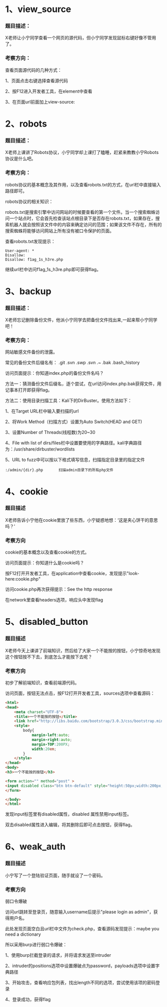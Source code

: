 # 1、view_source

### 题目描述：

X老师让小宁同学查看一个网页的源代码，但小宁同学发现鼠标右键好像不管用了。

### 考察方向：

查看页面源代码的几种方式：

1、页面点击右键选择查看源代码

2、按F12进入开发者工具，在element中查看

3、在页面url前面加上view-source:





# 2、robots

### 题目描述：

X老师上课讲了Robots协议，小宁同学却上课打了瞌睡，赶紧来教教小宁Robots协议是什么吧。

### 考察方向：

robots协议的基本概念及其作用，以及查看robots.txt的方式，在url栏中直接输入路径即可。

robots协议的相关知识：

robots.txt是搜索引擎中访问网站的时候要查看的第一个文件。当一个搜索蜘蛛访问一个站点时，它会首先检查该站点根目录下是否存在robots.txt，如果存在，搜索机器人就会按照该文件中的内容来确定访问的范围；如果该文件不存在，所有的搜索蜘蛛将能够访问网站上所有没有被口令保护的页面。

查看robots.txt发现提示：

```
User-agent: *
Disallow: 
Disallow: f1ag_1s_h3re.php
```

继续url栏中访问f1ag_1s_h3re.php即可获得flag。





# 3、backup

### 题目描述：

X老师忘记删除备份文件，他派小宁同学去把备份文件找出来,一起来帮小宁同学吧！

### 考察方向：

网站敏感文件备份的泄露。

常见的备份文件后缀名有： .git  .svn  .swp  .svn  .~  .bak  .bash_history

访问页面提示：你知道index.php的备份文件名吗？

方法一：猜测备份文件后缀名，逐个尝试，在url访问index.php.bak获得文件，用记事本打开即获得flag。

方法二：使用目录扫描工具：Kali下的DirBuster。使用方法如下：

1、在Target URL栏中输入要扫描的url

2、将Work Method（扫描方式）设置为Auto Switch(HEAD and GET)

3、设置Number of Threads(线程数)为20~30

4、File with list of dirs/files栏中设置要使用的字典路径。kali字典路径为：/usr/share/dirbuster/wordlists

5、URL to fuzz中可以按以下格式填写信息，扫描指定目录里的指定文件

```
:/admin/{dir}.php		扫描admin目录下的所有php文件
```







# 4、cookie

### 题目描述

X老师告诉小宁他在cookie里放了些东西，小宁疑惑地想：‘这是夹心饼干的意思吗？’

### 考察方向

cookie的基本概念以及查看cookie的方式。

访问页面提示：你知道什么是cookie吗？

按F12打开开发者工具，在application中查看cookie，发现提示"look-here:cookie.php"

访问cookie.php再次获得提示：See the http response

在network里查看headers选项，响应头中发现flag





# 5、disabled_button

### 题目描述

X老师今天上课讲了前端知识，然后给了大家一个不能按的按钮，小宁惊奇地发现这个按钮按不下去，到底怎么才能按下去呢？

### 考察方向

初步了解前端知识，查看前端源代码。

访问页面，按钮无法点击，按F12打开开发者工具，sources选项中查看源码：

```html
<html>
<head>
    <meta charset="UTF-8">
    <title>一个不能按的按钮</title>
    <link href="http://libs.baidu.com/bootstrap/3.0.3/css/bootstrap.min.css" rel="stylesheet" />
    <style>
        body{
            margin-left:auto;
            margin-right:auto;
            margin-TOP:200PX;
            width:20em;
        }
    </style>
</head>
<body>
<h3>一个不能按的按钮</h3>

<form action="" method="post" >
<input disabled class="btn btn-default" style="height:50px;width:200px;" type="submit" value="flag" name="auth" />
</form>

</body>
</html>
```

发现input标签里有disabled属性，disabled 属性禁用input标签。

双击disabled属性进入编辑，将其删除后即可点击按钮，获得flag。







# 6、weak_auth

### 题目描述

小宁写了一个登陆验证页面，随手就设了一个密码。

### 考察方向

弱口令爆破

访问url跳转至登录页，随意输入username后提示"please login as admin"，获得用户名。

此处发现页面空白且url栏中文件为check.php，查看源码发现提示：maybe you need a dictionary

所以采用burp进行弱口令爆破：

1、使用burp拦截登录的请求，并将请求发送至intruder

2、intruder的positions选项中设置爆破点为password，payloads选项中设置字典路径

3、开始攻击，查看响应包列表，找出length不同的选项，尝试使用该项的密码登录

4、登录成功，获得flag




